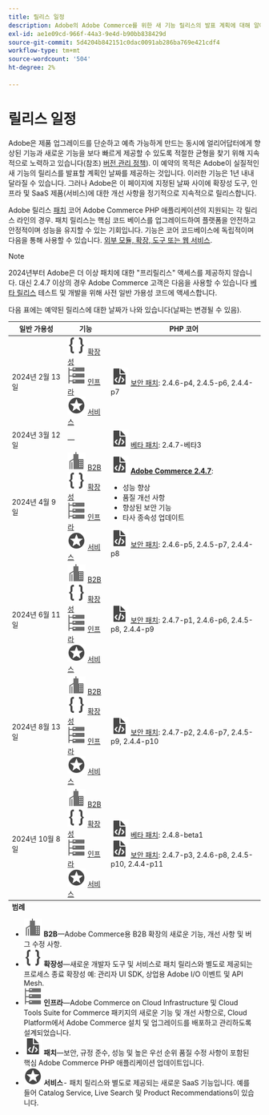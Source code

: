 ```yaml
---
title: 릴리스 일정
description: Adobe의 Adobe Commerce를 위한 새 기능 릴리스의 발표 계획에 대해 알아봅니다.
exl-id: ae1e09cd-966f-44a3-9e4d-b90bb838429d
source-git-commit: 5d4204b842151c0dac0091ab286ba769e421cdf4
workflow-type: tm+mt
source-wordcount: '504'
ht-degree: 2%

---
```


# 릴리스 일정

Adobe은 제품 업그레이드를 단순하고 예측 가능하게 만드는 동시에 얼리어답터에게 향상된 기능과 새로운 기능을 보다 빠르게 제공할 수 있도록 적절한 균형을 찾기 위해 지속적으로 노력하고 있습니다(참조) [버전 관리 정책](versioning-policy.md)). 이 예약의 목적은 Adobe이 실질적인 새 기능의 릴리스를 발표할 계획인 날짜를 제공하는 것입니다. 이러한 기능은 1년 내내 달라질 수 있습니다. 그러나 Adobe은 이 페이지에 지정된 날짜 사이에 확장성 도구, 인프라 및 SaaS 제품(서비스)에 대한 개선 사항을 정기적으로 지속적으로 릴리스합니다.

Adobe 릴리스 [패치](versioning-policy.md#patch-release) 코어 Adobe Commerce PHP 애플리케이션의 지원되는 각 릴리스 라인의 경우. 패치 릴리스는 핵심 코드 베이스를 업그레이드하여 플랫폼을 안전하고 안정적이며 성능을 유지할 수 있는 기회입니다. 기능은 코어 코드베이스에 독립적이며 다음을 통해 사용할 수 있습니다. [외부 모듈, 확장, 도구 또는 웹 서비스](versioning-policy.md#extensibility-infrastructure-and-services-release).

>[!NOTE]
>
>2024년부터 Adobe은 더 이상 패치에 대한 &quot;프리릴리스&quot; 액세스를 제공하지 않습니다. 대신 2.4.7 이상의 경우 Adobe Commerce 고객은 다음을 사용할 수 있습니다 [베타 릴리스](beta.md) 테스트 및 개발을 위해 사전 일반 가용성 코드에 액세스합니다.

다음 표에는 예약된 릴리스에 대한 날짜가 나와 있습니다(날짜는 변경될 수 있음).

<table>
<thead>
  <tr>
    <th>일반 가용성</th>
    <th>기능</th>
    <th>PHP 코어</th>
  </tr>
</thead>
<tfoot>
   <tr>
      <td colspan="3"><strong>범례</strong>
         <ul>
            <li><strong><img alt="B2B 기능 아이콘" src="../assets/icons/enterprise.svg"></img> B2B</strong>—Adobe Commerce용 B2B 확장의 새로운 기능, 개선 사항 및 버그 수정 사항.</li>
            <li><strong><img alt="확장성 기능 아이콘" src="../assets/icons/brackets.svg"></img> 확장성</strong>—새로운 개발자 도구 및 서비스로 패치 릴리스와 별도로 제공되는 프로세스 종료 확장성 예: 관리자 UI SDK, 상업용 Adobe I/O 이벤트 및 API Mesh.</li>
            <li><strong><img alt="인프라 기능 아이콘" src="../assets/icons/servers.svg"></img> 인프라</strong>—Adobe Commerce on Cloud Infrastructure 및 Cloud Tools Suite for Commerce 패키지의 새로운 기능 및 개선 사항으로, Cloud Platform에서 Adobe Commerce 설치 및 업그레이드를 배포하고 관리하도록 설계되었습니다.</li>
            <li><strong><img alt="패치 릴리스 아이콘" src="../assets/icons/file-code.svg"></img> 패치</strong>—보안, 규정 준수, 성능 및 높은 우선 순위 품질 수정 사항이 포함된 핵심 Adobe Commerce PHP 애플리케이션 업데이트입니다.</li>
            <li><strong><img alt="서비스 기능 아이콘" src="../assets/icons/feature.svg"></img> 서비스</strong>- 패치 릴리스와 별도로 제공되는 새로운 SaaS 기능입니다. 예를 들어 Catalog Service, Live Search 및 Product Recommendations이 있습니다.</li>
         </ul>
      </td>
   </tr>
</tfoot>
<tbody>
  <tr>
    <td>2024년 2월 13일</td>
    <td><img alt="확장성 기능 아이콘" src="../assets/icons/brackets.svg"></img> <a href="https://developer.adobe.com/commerce/extensibility/">확장성</a><br><img alt="인프라 기능 아이콘" src="../assets/icons/servers.svg"></img> <a href="https://experienceleague.adobe.com/docs/commerce-cloud-service/user-guide/release-notes/cloud-tools-suite.html">인프라</a><br><img alt="서비스 기능 아이콘" src="../assets/icons/feature.svg"></img> <a href="https://experienceleague.adobe.com/docs/commerce-merchant-services/user-guides/release-information/release-notes-all.html">서비스</a></td>
    <td><img alt="패치 릴리스 아이콘" src="../assets/icons/file-code.svg"></img> <a href="release-notes/security/overview.md">보안 패치</a>: 2.4.6-p4, 2.4.5-p6, 2.4.4-p7</td>
  </tr>
  <tr>
    <td>2024년 3월 12일</td>
    <td>—</td>
    <td><img alt="패치 릴리스 아이콘" src="../assets/icons/file-code.svg"></img> <a href="release-notes/commerce/overview.md">베타 패치</a>: 2.4.7-베타3</td>
  </tr>
  <tr>
    <td>2024년 4월 9일</td>
    <td><img alt="B2B 기능 아이콘" src="../assets/icons/enterprise.svg"></img> <a href="https://experienceleague.adobe.com/docs/commerce-admin/b2b/release-notes.html">B2B</a><br><img alt="확장성 기능 아이콘" src="../assets/icons/brackets.svg"></img> <a href="https://developer.adobe.com/commerce/extensibility/">확장성</a><br><img alt="인프라 기능 아이콘" src="../assets/icons/servers.svg"></img> <a href="https://experienceleague.adobe.com/docs/commerce-cloud-service/user-guide/release-notes/cloud-tools-suite.html">인프라</a><br><img alt="서비스 기능 아이콘" src="../assets/icons/feature.svg"></img> <a href="https://experienceleague.adobe.com/docs/commerce-merchant-services/user-guides/release-information/release-notes-all.html">서비스</a></td>
    <td><img alt="패치 릴리스 아이콘" src="../assets/icons/file-code.svg"></img> <a href="release-notes/commerce/overview.md"><strong>Adobe Commerce 2.4.7</a></strong>:<ul><li>성능 향상</li><li>품질 개선 사항</li><li>향상된 보안 기능</li><li>타사 종속성 업데이트</li></ul><img alt="패치 릴리스 아이콘" src="../assets/icons/file-code.svg"></img> <a href="release-notes/security/overview.md">보안 패치</a>: 2.4.6-p5, 2.4.5-p7, 2.4.4-p8</td>
  </tr>
  <tr>
    <td>2024년 6월 11일</td>
    <td><img alt="B2B 기능 아이콘" src="../assets/icons/enterprise.svg"></img> <a href="https://experienceleague.adobe.com/docs/commerce-admin/b2b/release-notes.html">B2B</a><br><img alt="확장성 기능 아이콘" src="../assets/icons/brackets.svg"></img> <a href="https://developer.adobe.com/commerce/extensibility/">확장성</a><br><img alt="인프라 기능 아이콘" src="../assets/icons/servers.svg"></img> <a href="https://experienceleague.adobe.com/docs/commerce-cloud-service/user-guide/release-notes/cloud-tools-suite.html">인프라</a><br><img alt="서비스 기능 아이콘" src="../assets/icons/feature.svg"></img> <a href="https://experienceleague.adobe.com/docs/commerce-merchant-services/user-guides/release-information/release-notes-all.html">서비스</a></td>
    <td><img alt="패치 릴리스 아이콘" src="../assets/icons/file-code.svg"></img> <a href="release-notes/security/overview.md">보안 패치</a>: 2.4.7-p1, 2.4.6-p6, 2.4.5-p8, 2.4.4-p9</td>
  </tr>
  <tr>
    <td>2024년 8월 13일</td>
    <td><img alt="B2B 기능 아이콘" src="../assets/icons/enterprise.svg"></img> <a href="https://experienceleague.adobe.com/docs/commerce-admin/b2b/release-notes.html">B2B</a><br><img alt="확장성 기능 아이콘" src="../assets/icons/brackets.svg"></img> <a href="https://developer.adobe.com/commerce/extensibility/">확장성</a><br><img alt="인프라 기능 아이콘" src="../assets/icons/servers.svg"></img> <a href="https://experienceleague.adobe.com/docs/commerce-cloud-service/user-guide/release-notes/cloud-tools-suite.html">인프라</a><br><img alt="서비스 기능 아이콘" src="../assets/icons/feature.svg"></img> <a href="https://experienceleague.adobe.com/docs/commerce-merchant-services/user-guides/release-information/release-notes-all.html">서비스</a></td>
    <td><img alt="패치 릴리스 아이콘" src="../assets/icons/file-code.svg"></img> <a href="release-notes/security/overview.md">보안 패치</a>: 2.4.7-p2, 2.4.6-p7, 2.4.5-p9, 2.4.4-p10</td>
  </tr>
  <tr>
    <td>2024년 10월 8일</td>
    <td><img alt="B2B 기능 아이콘" src="../assets/icons/enterprise.svg"></img> <a href="https://experienceleague.adobe.com/docs/commerce-admin/b2b/release-notes.html">B2B</a><br><img alt="확장성 기능 아이콘" src="../assets/icons/brackets.svg"></img> <a href="https://developer.adobe.com/commerce/extensibility/">확장성</a><br><img alt="인프라 기능 아이콘" src="../assets/icons/servers.svg"></img> <a href="https://experienceleague.adobe.com/docs/commerce-cloud-service/user-guide/release-notes/cloud-tools-suite.html">인프라</a><br><img alt="서비스 기능 아이콘" src="../assets/icons/feature.svg"></img> <a href="https://experienceleague.adobe.com/docs/commerce-merchant-services/user-guides/release-information/release-notes-all.html">서비스</a></td>
    <td><img alt="패치 릴리스 아이콘" src="../assets/icons/file-code.svg"></img> <a href="release-notes/commerce/overview.md">베타 패치</a>: 2.4.8-beta1<br><img alt="패치 릴리스 아이콘" src="../assets/icons/file-code.svg"></img> <a href="release-notes/security/overview.md">보안 패치</a>: 2.4.7-p3, 2.4.6-p8, 2.4.5-p10, 2.4.4-p11</td>
  </tr>
</tbody>
</table>

